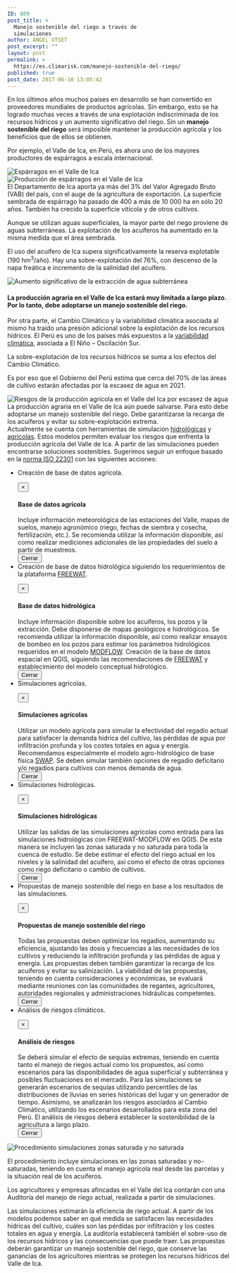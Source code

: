 ```yaml
---
ID: 809
post_title: >
  Manejo sostenible del riego a través de
  simulaciones
author: ANGEL UTSET
post_excerpt: ""
layout: post
permalink: >
  https://es.climarisk.com/manejo-sostenible-del-riego/
published: true
post_date: 2017-06-10 13:05:42
---
```

En los últimos años muchos países en desarrollo se han convertido en proveedores mundiales de productos agrícolas. Sin embargo, esto se ha logrado muchas veces a través de una explotación indiscriminada de los recursos hídricos y un aumento significativo del riego. Sin un <strong>manejo sostenible del riego</strong> será imposible mantener la producción agrícola y los beneficios que de ellos se obtienen.

<!--more-->

Por ejemplo, el Valle de Ica, en Perú, es ahora uno de los mayores productores de espárragos a escala internacional.
<div class="row">
<div class="col-xs-6 col-sm-6 col-lg-6"><img class="img-responsive pull-left img-rounded" title="Espárragos en el Valle de Ica" src="https://climarisk.com/wp-content/uploads/2017/06/Esparragos-en-Ica-300x225.jpg" alt="Espárragos en el Valle de Ica"></div>
<div class="col-xs-6 col-sm-6 col-lg-6"><img class="img-responsive pull-right img-rounded" title="Producción de espárragos en el Valle de Ica" src="https://climarisk.com/wp-content/uploads/2017/06/Produccion-de-esparragos-300x223.jpg" alt="Producción de espárragos en el Valle de Ica"></div>
</div>
El Departamento de Ica aporta ya más del 3% del Valor Agregado Bruto (VAB) del país, con el auge de la agricultura de exportación. La superficie sembrada de espárrago ha pasado de 400 a más de 10 000 ha en sólo 20 años. También ha crecido la superficie vitícola y de otros cultivos.
<div class="row">
<div class="col-md-7">

Aunque se utilizan aguas superficiales, la mayor parte del riego proviene de aguas subterráneas. La explotación de los acuíferos ha aumentado en la misma medida que el área sembrada.

El uso del acuífero de Ica supera significativamente la reserva explotable (190 hm<sup>3</sup>/año). Hay una sobre-explotación del 76%, con descenso de la napa freática e incremento de la salinidad del acuífero.

</div>
<div class="col-md-5"><img class="img-responsive img-rounded pull-left" title="Aumento significativo de la extracción de agua subterránea" src="https://climarisk.com/wp-content/uploads/2017/06/agua-utilizada-en-valle-ica.jpg" alt="Aumento significativo de la extracción de agua subterránea"></div>
</div>
<h4>La producción agraria en el Valle de Ica estará muy limitada a largo plazo. Por lo tanto, debe adoptarse un manejo sostenible del riego.</h4>
Por otra parte, el Cambio Climático y la variabilidad climática asociada al mismo ha traído una presión adicional sobre la explotación de los recursos hídricos. El Perú es uno de los países más expuestos a la <a href="https://es.climarisk.com/variabilidad-climatica/">variabilidad climática</a>, asociada a El Niño – Oscilación Sur.
<div class="row">
<div class="col-md-4">

La sobre-explotación de los recursos hídricos se suma a los efectos del Cambio Climático.

Es por eso que el Gobierno del Perú estima que cerca del 70% de las áreas de cultivo estarán afectadas por la escasez de agua en 2021.

</div>
<div class="col-md-8"><img class="img-responsive img-rounded pull-right" title="Riesgos de la producción agrícola en el Valle del Ica por escasez de agua" src="https://climarisk.com/wp-content/uploads/2017/06/proyeccion-ica-por-falta-de-agua.jpg" alt="Riesgos de la producción agrícola en el Valle del Ica por escasez de agua"></div>
</div>
<div class="framed-box">La producción agraria en el Valle de Ica aún puede salvarse. Para esto debe adoptarse un manejo sostenible del riego. Debe garantizarse la recarga de los acuíferos y evitar su sobre-explotación extrema.</div>
Actualmente se cuenta con herramientas de simulación <a href="https://es.climarisk.com/modelos-hidrologicos-riesgos-climaticos/">hidrológicas</a> y <a href="https://es.climarisk.com/modelos-agricolas-impacto-climatico/">agrícolas</a>. Estos modelos permiten evaluar los riesgos que enfrenta la producción agrícola del Valle de Ica. A partir de las simulaciones pueden encontrarse soluciones sostenibles. Sugerimos seguir un enfoque basado en la <a href="https://es.climarisk.com/riesgos-climaticos-iso-22301/">norma ISO 22301</a> con las siguientes acciones:
<ul>
 	<li>Creación de <a title="Click para detalles de la base" data-toggle="modal" data-target="#dagro">base de datos agrícola</a>.
<div id="dagro" class="modal fade" role="dialog">
<div class="modal-dialog">
<div class="modal-content">
<div class="modal-header">

<button class="close" type="button" data-dismiss="modal">×</button>
<h4 class="modal-title">Base de datos agrícola</h4>
</div>
<div class="modal-body">Incluye información meteorológica de las estaciones del Valle, mapas de suelos, manejo agronómico (riego, fechas de siembra y cosecha, fertilización, etc.). Se recomienda utilizar la información disponible, así como realizar mediciones adicionales de las propiedades del suelo a partir de muestreos.</div>
<div class="modal-footer"><button class="btn btn-default" type="button" data-dismiss="modal">Cerrar</button></div>
</div>
</div>
</div></li>
 	<li>Creación de <a title="Click para detalles de la base" data-toggle="modal" data-target="#dhidro">base de datos hidrológica</a> siguiendo los requerimientos de la plataforma <a href="https://www.freewat.eu/" target="_blank" rel="noopener noreferrer">FREEWAT</a>.
<div id="dhidro" class="modal fade" role="dialog">
<div class="modal-dialog">
<div class="modal-content">
<div class="modal-header">

<button class="close" type="button" data-dismiss="modal">×</button>
<h4 class="modal-title">Base de datos hidrológica</h4>
</div>
<div class="modal-body">Incluye información disponible sobre los acuíferos, los pozos y la extracción. Debe disponerse de mapas geológicos e hidrológicos. Se recomienda utilizar la información disponible, así como realizar ensayos de bombeo en los pozos para estimar los parámetros hidrológicos requeridos en el modelo <a href="https://water.usgs.gov/ogw/modflow/" target="_blank" rel="noopener noreferrer">MODFLOW</a>. Creación de la base de datos espacial en QGIS, siguiendo las recomendaciones de <a href="https://www.freewat.eu/" target="_blank" rel="noopener noreferrer">FREEWAT</a> y establecimiento del modelo conceptual hidrológico.</div>
<div class="modal-footer"><button class="btn btn-default" type="button" data-dismiss="modal">Cerrar</button></div>
</div>
</div>
</div></li>
 	<li>Simulaciones <a title="Click para detalles" data-toggle="modal" data-target="#sagro">agrícolas</a>.
<div id="sagro" class="modal fade" role="dialog">
<div class="modal-dialog">
<div class="modal-content">
<div class="modal-header">

<button class="close" type="button" data-dismiss="modal">×</button>
<h4 class="modal-title">Simulaciones agrícolas</h4>
</div>
<div class="modal-body">Utilizar un modelo agrícola para simular la efectividad del regadío actual para satisfacer la demanda hídrica del cultivo, las pérdidas de agua por infiltración profunda y los costes totales en agua y energía. Recomendamos especialmente el modelo agro-hidrológico de base física <a href="https://www.swap.alterra.nl/" target="_blank" rel="noopener noreferrer">SWAP</a>. Se deben simular también opciones de regadío deficitario y/o regadíos para cultivos con menos demanda de agua.</div>
<div class="modal-footer"><button class="btn btn-default" type="button" data-dismiss="modal">Cerrar</button></div>
</div>
</div>
</div></li>
 	<li>Simulaciones <a title="Click para detalles" data-toggle="modal" data-target="#shidro">hidrológicas</a>.
<div id="shidro" class="modal fade" role="dialog">
<div class="modal-dialog">
<div class="modal-content">
<div class="modal-header">

<button class="close" type="button" data-dismiss="modal">×</button>
<h4 class="modal-title">Simulaciones hidrológicas</h4>
</div>
<div class="modal-body">Utilizar las salidas de las simulaciones agrícolas como entrada para las simulaciones hidrológicas con FREEWAT-MODFLOW en QGIS. De esta manera se incluyen las zonas saturada y no saturada para toda la cuenca de estudio. Se debe estimar el efecto del riego actual en los niveles y la salinidad del acuífero, así como el efecto de otras opciones como riego deficitario o cambio de cultivos.</div>
<div class="modal-footer"><button class="btn btn-default" type="button" data-dismiss="modal">Cerrar</button></div>
</div>
</div>
</div></li>
 	<li><a title="Click para detalles" data-toggle="modal" data-target="#prop">Propuestas</a> de manejo sostenible del riego en base a los resultados de las simulaciones.
<div id="prop" class="modal fade" role="dialog">
<div class="modal-dialog">
<div class="modal-content">
<div class="modal-header">

<button class="close" type="button" data-dismiss="modal">×</button>
<h4 class="modal-title">Propuestas de manejo sostenible del riego</h4>
</div>
<div class="modal-body">Todas las propuestas deben optimizar los regadíos, aumentando su eficiencia, ajustando las dosis y frecuencias a las necesidades de los cultivos y reduciendo la infiltración profunda y las pérdidas de agua y energía. Las propuestas deben también garantizar la recarga de los acuíferos y evitar su salinización. La viabilidad de las propuestas, teniendo en cuenta consideraciones y económicas, se evaluará mediante reuniones con las comunidades de regantes, agricultores, autoridades regionales y administraciones hidráulicas competentes.</div>
<div class="modal-footer"><button class="btn btn-default" type="button" data-dismiss="modal">Cerrar</button></div>
</div>
</div>
</div></li>
 	<li>Análisis de <a title="Click para detalles" data-toggle="modal" data-target="#riesgos">riesgos climáticos</a>.
<div id="riesgos" class="modal fade" role="dialog">
<div class="modal-dialog">
<div class="modal-content">
<div class="modal-header">

<button class="close" type="button" data-dismiss="modal">×</button>
<h4 class="modal-title">Análisis de riesgos</h4>
</div>
<div class="modal-body">Se deberá simular el efecto de sequías extremas, teniendo en cuenta tanto el manejo de riegos actual como los propuestos, así como escenarios para las disponibilidades de agua superficial y subterránea y posibles fluctuaciones en el mercado. Para las simulaciones se generarán escenarios de sequías utilizando percentiles de las distribuciones de lluvias en series históricas del lugar y un generador de tiempo. Asimismo, se analizarán los riesgos asociados al Cambio Climático, utilizando los escenarios desarrollados para esta zona del Perú. El análisis de riesgos deberá establecer la sostenibilidad de la agricultura a largo plazo.</div>
<div class="modal-footer"><button class="btn btn-default" type="button" data-dismiss="modal">Cerrar</button></div>
</div>
</div>
</div></li>
</ul>
<div class="row">
<div class="col-md-9"><img class="img-responsive pull-left img-rounded" title="Procedimiento simulaciones zonas saturada y no saturada" src="https://climarisk.com/wp-content/uploads/2017/06/modelling-approach.png" alt="Procedimiento simulaciones zonas saturada y no saturada"></div>
<div class="col-md-3">

El procedimiento incluye simulaciones en las zonas saturadas y no-saturadas, teniendo en cuenta el manejo agrícola real desde las parcelas y la situación real de los acuíferos.

Los agricultores y empresas afincadas en el Valle del Ica contarán con una Auditoría del manejo de riego actual, realizada a partir de simulaciones.

</div>
</div>
<div class="framed-box">Las simulaciones estimarán la eficiencia de riego actual. A partir de los modelos podemos saber en qué medida se satisfacen las necesidades hídricas del cultivo, cuáles son las pérdidas por infiltración y los costes totales en agua y energía. La auditoría establecerá también el sobre-uso de los recursos hídricos y las consecuencias que puede traer. Las propuestas deberán garantizar un manejo sostenible del riego, que conserve las ganancias de los agricultores mientras se protegen los recursos hídricos del Valle de Ica.</div>